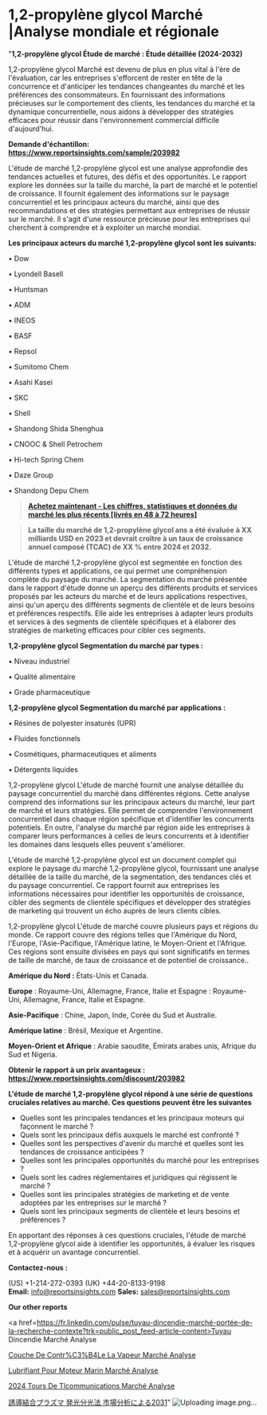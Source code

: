 # 1,2-propylène glycol Marché |Analyse mondiale et régionale

"<strong>1,2-propylène glycol Étude de marché : Étude détaillée (2024-2032)</strong>

1,2-propylène glycol Marché est devenu de plus en plus vital à l'ère de l'évaluation, car les entreprises s'efforcent de rester en tête de la concurrence et d'anticiper les tendances changeantes du marché et les préférences des consommateurs. En fournissant des informations précieuses sur le comportement des clients, les tendances du marché et la dynamique concurrentielle, nous aidons à développer des stratégies efficaces pour réussir dans l'environnement commercial difficile d'aujourd'hui.

<strong>Demande d'échantillon: <a href=https://www.reportsinsights.com/sample/203982>https://www.reportsinsights.com/sample/203982</a></strong>

L'étude de marché 1,2-propylène glycol est une analyse approfondie des tendances actuelles et futures, des défis et des opportunités. Le rapport explore les données sur la taille du marché, la part de marché et le potentiel de croissance. Il fournit également des informations sur le paysage concurrentiel et les principaux acteurs du marché, ainsi que des recommandations et des stratégies permettant aux entreprises de réussir sur le marché. Il s'agit d'une ressource précieuse pour les entreprises qui cherchent à comprendre et à exploiter un marché mondial.

<strong>Les principaux acteurs du marché 1,2-propylène glycol sont les suivants:</strong>

• Dow

• Lyondell Basell

• Huntsman

• ADM

• INEOS

• BASF

• Repsol

• Sumitomo Chem

• Asahi Kasei

• SKC

• Shell

• Shandong Shida Shenghua

• CNOOC & Shell Petrochem

• Hi-tech Spring Chem

• Daze Group

• Shandong Depu Chem
<blockquote><a href=https://www.reportsinsights.com/buynow/203982><span style=text-decoration: underline;><strong>Achetez maintenant - Les chiffres, statistiques et données du marché les plus récents [livrés en 48 à 72 heures]</strong></span></a></blockquote>
<blockquote><span style=text-decoration: underline;><strong>La taille du marché de 1,2-propylène glycol ans a été évaluée à XX milliards USD en 2023 et devrait croître à un taux de croissance annuel composé (TCAC) de XX % entre 2024 et 2032.</strong></span></blockquote>
L'étude de marché 1,2-propylène glycol est segmentée en fonction des différents types et applications, ce qui permet une compréhension complète du paysage du marché. La segmentation du marché présentée dans le rapport d'étude donne un aperçu des différents produits et services proposés par les acteurs du marché et de leurs applications respectives, ainsi qu'un aperçu des différents segments de clientèle et de leurs besoins et préférences respectifs. Elle aide les entreprises à adapter leurs produits et services à des segments de clientèle spécifiques et à élaborer des stratégies de marketing efficaces pour cibler ces segments.

<strong>1,2-propylène glycol Segmentation du marché par types :</strong>

• Niveau industriel

• Qualité alimentaire

• Grade pharmaceutique

<strong>1,2-propylène glycol Segmentation du marché par applications :</strong>

• Résines de polyester insaturés (UPR)

• Fluides fonctionnels

• Cosmétiques, pharmaceutiques et aliments

• Détergents liquides

1,2-propylène glycol L'étude de marché fournit une analyse détaillée du paysage concurrentiel du marché dans différentes régions. Cette analyse comprend des informations sur les principaux acteurs du marché, leur part de marché et leurs stratégies. Elle permet de comprendre l'environnement concurrentiel dans chaque région spécifique et d'identifier les concurrents potentiels. En outre, l'analyse du marché par région aide les entreprises à comparer leurs performances à celles de leurs concurrents et à identifier les domaines dans lesquels elles peuvent s'améliorer.

L'étude de marché 1,2-propylène glycol est un document complet qui explore le paysage du marché 1,2-propylène glycol, fournissant une analyse détaillée de la taille du marché, de la segmentation, des tendances clés et du paysage concurrentiel. Ce rapport fournit aux entreprises les informations nécessaires pour identifier les opportunités de croissance, cibler des segments de clientèle spécifiques et développer des stratégies de marketing qui trouvent un écho auprès de leurs clients cibles.

1,2-propylène glycol L'étude de marché couvre plusieurs pays et régions du monde. Ce rapport couvre des régions telles que l'Amérique du Nord, l'Europe, l'Asie-Pacifique, l'Amérique latine, le Moyen-Orient et l'Afrique. Ces régions sont ensuite divisées en pays qui sont significatifs en termes de taille de marché, de taux de croissance et de potentiel de croissance..

<strong>Amérique du Nord :</strong> États-Unis et Canada.

<strong>Europe</strong> : Royaume-Uni, Allemagne, France, Italie et Espagne : Royaume-Uni, Allemagne, France, Italie et Espagne.

<strong>Asie-Pacifique</strong> : Chine, Japon, Inde, Corée du Sud et Australie.

<strong>Amérique latine</strong> : Brésil, Mexique et Argentine.

<strong>Moyen-Orient et Afrique</strong> : Arabie saoudite, Émirats arabes unis, Afrique du Sud et Nigeria.

<strong>Obtenir le rapport à un prix avantageux : <a href=https://www.reportsinsights.com/discount/203982>https://www.reportsinsights.com/discount/203982</a></strong>

<strong>L'étude de marché 1,2-propylène glycol répond à une série de questions cruciales relatives au marché. Ces questions peuvent être les suivantes</strong>
<ul>
  <li>Quelles sont les principales tendances et les principaux moteurs qui façonnent le marché ?</li>
  <li>Quels sont les principaux défis auxquels le marché est confronté ?</li>
  <li>Quelles sont les perspectives d'avenir du marché et quelles sont les tendances de croissance anticipées ?</li>
  <li>Quelles sont les principales opportunités du marché pour les entreprises ?</li>
  <li>Quels sont les cadres réglementaires et juridiques qui régissent le marché ?</li>
  <li>Quelles sont les principales stratégies de marketing et de vente adoptées par les entreprises sur le marché ?</li>
  <li>Quels sont les principaux segments de clientèle et leurs besoins et préférences ?</li>
</ul>
En apportant des réponses à ces questions cruciales, l'étude de marché 1,2-propylène glycol aide à identifier les opportunités, à évaluer les risques et à acquérir un avantage concurrentiel.

<strong>Contactez-nous :</strong>

(US) +1-214-272-0393
(UK) +44-20-8133-9198
<strong>Email:</strong> <a>info@reportsinsights.com</a>
<strong>Sales:</strong> <a>sales@reportsinsights.com</a>

<strong>Our other reports</strong>

<a href=https://fr.linkedin.com/pulse/tuyau-dincendie-marché-portée-de-la-recherche-contexte?trk=public_post_feed-article-content>Tuyau Dincendie Marché Analyse</a>

<a href=https://www.linkedin.com/pulse/couche-de-contr%C3%B4le-la-vapeur-march%C3%A9-perspectives-amqcf/>Couche De Contr%C3%B4Le La Vapeur Marché Analyse</a>

<a href=https://www.linkedin.com/pulse/lubrifiant-pour-moteur-marin-march%C3%A9-perspectives-xo47f/>Lubrifiant Pour Moteur Marin Marché Analyse</a>

<a href=https://www.linkedin.com/pulse/2024-tours-de-t%C3%A9l%C3%A9communications-march%C3%A9tendance-hd5uc/>2024 Tours De Tlcommunications Marché Analyse</a>

<a href=https://www.linkedin.com/pulse/誘導結合プラズマ-発光分光法-市場誘導結合プラズマ-発光分光法-市場調査レポート/>誘導結合プラズマ 発光分光法 市場分析による2031</a>"
![Uploading image.png…]()
